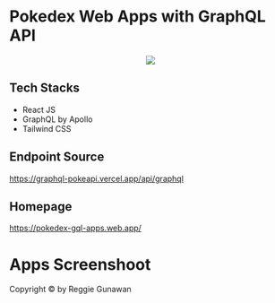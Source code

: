 # Pokedex Web Apps with GraphQL API

<p align="center">
<img src="https://user-images.githubusercontent.com/44907916/138146287-5176add4-c9c6-4429-9f92-f795be725ae6.png"
</p>

## Tech Stacks

- React JS
- GraphQL by Apollo
- Tailwind CSS

## Endpoint Source

https://graphql-pokeapi.vercel.app/api/graphql

## Homepage

https://pokedex-gql-apps.web.app/

# Apps Screenshoot

<p float="left">

</p>

Copyright © by Reggie Gunawan
